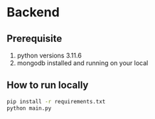 # Backend
## Prerequisite
1. python versions 3.11.6
2. mongodb installed and running on your local

## How to run locally
```bash
pip install -r requirements.txt
python main.py
```